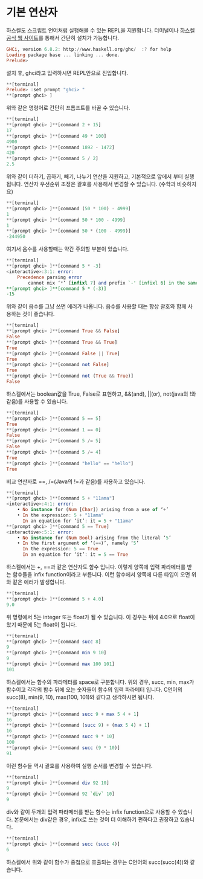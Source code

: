 # 기본 연산자

하스켈도 스크립트 언어처럼 실행해볼 수 있는 REPL을 지원합니다. 터미널이나 [하스켈 공식 웹 사이트](https://www.haskell.org/)를 통해서 간단히 설치가 가능합니다.

```haskell
GHCi, version 6.8.2: http://www.haskell.org/ghc/  :? for help  
Loading package base ... linking ... done.  
Prelude>
```

설치 후, ghci라고 입력하시면 REPL안으로 진입합니다.

```haskell
**[terminal]
Prelude> :set prompt "ghci> "
**[prompt ghci> ]
```

위와 같은 명령어로 간단히 프롬프트를 바꿀 수 있습니다.

```haskell
**[terminal]
**[prompt ghci> ]**[command 2 + 15]
17
**[prompt ghci> ]**[command 49 * 100]
4900
**[prompt ghci> ]**[command 1892 - 1472]
420
**[prompt ghci> ]**[command 5 / 2]
2.5
```

위와 같이 더하기, 곱하기, 빼기, 나누기 연산을 지원하고, 기본적으로 앞에서 부터 실행됩니다. 연산자 우선순위 조정은 괄호를 사용해서 변경할 수 있습니다. \(수학과 비슷하지요\)

```haskell
**[terminal]
**[prompt ghci> ]**[command (50 * 100) - 4999]
1
**[prompt ghci> ]**[command 50 * 100 - 4999]
1
**[prompt ghci> ]**[command 50 * (100 - 4999)]
-244950
```

여기서 음수를 사용할때는 약간 주의할 부분이 있습니다.

```haskell
**[terminal]
**[prompt ghci> ]**[command 5 * -3]
<interactive>:3:1: error:
    Precedence parsing error
        cannot mix ‘*’ [infixl 7] and prefix `-' [infixl 6] in the same infix expression
**[prompt ghci> ]**[command 5 * (-3)]
-15
```

위와 같이 음수를 그냥 쓰면 에러가 나옵니다. 음수를 사용할 때는 항상 괄호와 함께 사용하는 것이 좋습니다.

```haskell
**[terminal]
**[prompt ghci> ]**[command True && False]
False
**[prompt ghci> ]**[command True && True]
True
**[prompt ghci> ]**[command False || True]
True
**[prompt ghci> ]**[command not False]
True
**[prompt ghci> ]**[command not (True && True)]
False
```

하스켈에서는 boolean값을 True, False로 표현하고, &&\(and\), \|\|\(or\), not\(java의 !와 같음\)를 사용할 수 있습니다.

```haskell
**[terminal]
**[prompt ghci> ]**[command 5 == 5]
True
**[prompt ghci> ]**[command 1 == 0]
False
**[prompt ghci> ]**[command 5 /= 5]
False
**[prompt ghci> ]**[command 5 /= 4]
True
**[prompt ghci> ]**[command "hello" == "hello"]
True
```

비교 연산자로 ==, /=\(Java의 !=과 같음\)를 사용하고 있습니다.

```haskell
**[terminal]
**[prompt ghci> ]**[command 5 + "11ama"]
<interactive>:4:1: error:
    • No instance for (Num [Char]) arising from a use of ‘+’
    • In the expression: 5 + "11ama"
      In an equation for ‘it’: it = 5 + "11ama"
**[prompt ghci> ]**[command 5 == True]
<interactive>:5:1: error:
    • No instance for (Num Bool) arising from the literal ‘5’
    • In the first argument of ‘(==)’, namely ‘5’
      In the expression: 5 == True
      In an equation for ‘it’: it = 5 == True
```

하스켈에서는 +, ==과 같은 연산자도 함수 입니다. 이렇게 양쪽에 입력 파라메터를 받는 함수들을 infix function이라고 부릅니다. 이런 함수에서 양쪽에 다른 타입이 오면 위와 같은 에러가 발생합니다.

```haskell
**[terminal]
**[prompt ghci> ]**[command 5 + 4.0]
9.0
```

위 명령에서 5는 integer 또는 float가 될 수 있습니다. 이 경우는 뒤에 4.0으로 float이 왔기 때문에 5는 float이 됩니다.

```haskell
**[terminal]
**[prompt ghci> ]**[command succ 8]
9
**[prompt ghci> ]**[command min 9 10]
9
**[prompt ghci> ]**[command max 100 101]
101
```

하스켈에서는 함수의 파라메터를 space로 구분합니다. 위의 경우, succ, min, max가 함수이고 각각의 함수 뒤에 오는 숫자들이 함수의 입력 파라메터 입니다. C언어의 succ\(8\), min\(9, 10\), max\(100, 101\)와 같다고 생각하시면 됩니다.

```haskell
**[terminal]
**[prompt ghci> ]**[command succ 9 + max 5 4 + 1]
16
**[prompt ghci> ]**[command (succ 9) + (max 5 4) + 1]
16
**[prompt ghci> ]**[command succ 9 * 10]
100
**[prompt ghci> ]**[command succ (9 * 10)]
91
```

이런 함수들 역시 괄호를 사용하여 실행 순서를 변경할 수 있습니다.

```haskell
**[terminal]
**[prompt ghci> ]**[command div 92 10]
9
**[prompt ghci> ]**[command 92 `div` 10]
9
```

div와 같이 두개의 입력 파라메터를 받는 함수는 infix function으로 사용할 수 있습니다. 본문에서는 div같은 경우, infix로 쓰는 것이 더 이해하기 편하다고 권장하고 있습니다.

```haskell
**[terminal]
**[prompt ghci> ]**[command succ (succ 4)]
6
```

하스켈에서 위와 같이 함수가 중첩으로 호출되는 경우는 C언어의 succ\(succ\(4\)\)와 같습니다.



